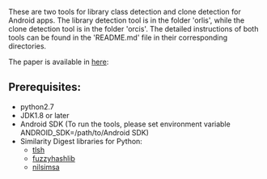 These are two tools for library class detection and clone detection for Android apps.
The library detection tool is in the folder 'orlis', while the clone detection tool
is in the folder 'orcis'. The detailed instructions of both tools can be found in the 'README.md' file
in their corresponding directories.

The paper is available in [here](http://web.cse.ohio-state.edu/presto/pubs/msoft18.pdf):

## Prerequisites:
 * python2.7
 * JDK1.8 or later
 * Android SDK (To run the tools, please set environment variable ANDROID_SDK=/path/to/Android SDK)
 * Similarity Digest libraries for Python:
   * [tlsh](https://github.com/trendmicro/tlsh)
   * [fuzzyhashlib](https://github.com/sptonkin/fuzzyhashlib)
   * [nilsimsa](https://github.com/diffeo/py-nilsimsa)
